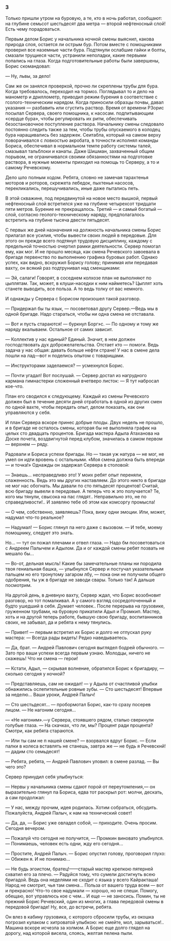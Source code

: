 ### 3

Только пришли утром на буровую, а те, кто в ночь работал, сообщают: на глубине семьсот шестьдесят два метра — второй нефтеносный слой!
Есть чему порадоваться.

Первым делом Борис у начальника ночной смены выяснил, какова природа слоя, остается ли острым бур.
Потом вместе с помощниками проверил все наземные части бура.
Подтянули ослабшие гайки и болты, смазали трущиеся части, устранили неполадки, какие первыми попались на глаза.
Когда подготовительные работы были завершены, Борис скомандовал:

— Ну, львы, за дело!

Сам же он занялся проверкой, прочно ли скреплены трубы для бура.
Когда требовалось, переходил на тормоз.
Поглядывал то и дело на манометр и дриллометр, приводил режим бурения в соответствие с гсолого-техническим нарядом.
Когда приносили образцы почвы, давал указания — разбавить или сгустить раствор.
Время от времени РЗорис посылал Сервера, своего помощника, к насосам.
подпитывающим «сердце бура», чтобы регулировать их ритм, обеспечивать безостановочное поступление раствора.
Начальнику смены следовало постоянно следить также за тем, чтобы трубы опускаемого в колодец бура наращивались без задержек.
Сеитабла, который на самом верху поворачивался с ловкостью акробата, в точности исполнял команды Бориса, обеспечивал в нормальном темпе работу системы талей, смазывал тальблоки и канаты.
Даже Шишман, захваченный общим порывом, не ограничивался своими обязанностями на подготовке раствора, в нужные моменты приходил на помощь то Серверу, а то и самому Речевскому.

Дело шло полным ходом.
Ребята, словно не замечая тарахтенья моторов и роторов, скрежета лебедок, пыхтенья насосов, перекликались, перешучивались, иные даже пытались петь.

В этой скважине, под передвинутой на новое место вышкой, первый нефтеносный слой встретился уже на глубине четырехсот тридцати пяти метров.
Бурение не прекращалось.
Третий — и самый богатый — слой, согласно геолого-техническому наряду, предполагалось встретить на глубине тысяча двести пятьдесят.

С первых же дней назначения на должность начальника смены Борис прилагал все усилия, чтобы вывести своих людей в передовые.
Для этого он прежде всего подтянул трудовую дисциплину, каждому с предельной точностью очертил рамки деятельности.
Сервер помогал ему, как мог.
И не прошло месяца, как смена Речевского завоевала в бригаде первенство по выполнению графика буровых работ.
Однако успех, как видно, вскружил Борису голову; принимая или передавая вахту, он всякий раз подтрунивал над сменщиками:

— Эй, салаги!
Говорят, в соседнем колхозе план не выполняют по цыплятам.
Так, может, в клуши-наседки к ним найметесь?
Цыплят хоть станете выводить, все польза.
А то ведь толку от вас немного.

И однажды у Сервера с Борисом произошел такой разговор.

— Придержал бы ты язык, — посоветовал другу Сервер.—Ведь мы в одной бригаде.
Надо стараться, чтобы ни одна смена не отставала.

— Вот и пусть стараются!
— буркнул Борг»с.
— По одному и тому же наряду вкалываем.
Остальное от самих зависит.

— Коллектив у нас единый?
Единый.
Значит, в нем должен господствовать дух доброжелательства.
Отстает кто — помоги.
Ведь задача у нас общая: давать больше нефти стране!
У нас в смене дела пошли на лад—вот н поделись опытом с товарищами.

— Инструкторами заделаемся?
— усмехнулся Борис.

— Почти угадал!
Вот послушай.
— Сервер достал из нагрудного кармана гимнастерки сложенный вчетверо листок: — Я тут набросал кое-что.

План его сводился к следующему.
Каждый из смены Речевского должен был в течение десяти дней отработать в одной из других смен по одной вахте, чтобы передать опыт, делом показать, как они управляются у себя.

И план Сервера вскоре принес добрые плоды.
Двух недель не прошло, и в бригаде не осталось смены, которая бы не выполняла график на целых сто двадцать процентов.
Бригада мастера Адыла Атаханова на Доске почета, воздвигнутой перед клубом, значилась в самом первом — верхнем — ряду.

Радовали и Бориса успехи бригады.
Но — такая уж натура — не мог, не умел он идти вровень с остальными.
«Моя смена должна быть впереди — и точка!» Однажды он задержал Сервера в столовой:

— Знаешь...
несправедливо это!
У моих ребят опыт переняли, слаженность.
Ведь это мы других наставляем.
До этого никто в бригаде не мог нас обогнать.
Мы давали по сто пятьдесят процентов!
Считай, всю бригаду вывели в передовые.
А теперь что ж это получается?
Те, кого мы тянули, свысока на пас глядят..
Неправильно это, не по справедливости!..
И заявляю тебе об этом как комсоргу промысла!

— О чем, собственно, заявляешь?
Пока, вижу одни эмоции.
Или, может, надумал что-то реальное?

— Надумал!
— Борис глянул па него даже с вызовом.
— И тебе, моему помощнику, следует это знать.

Но...
— тут он пожал плечами и отвел глаза.
— Надо бм посоветоваться с Андреем Палычем и Адылом.
Да и ог каждой смены ребят позвать не мешало бы...

— Во-от, дельная мысль!
Какие бы замечательные планы ни породила твоя гениальная башка, — улыбнулся Сервер и постучал указательным пальцем но его тронутому загаром лбу, — пока они не получили общего одобрения, ты уж в бригаде не заводи свары.
Только так!
А дальше посмотрим.

На другой день, в дневную вахту, Сервер ждал, что Борис возобновит разговор, но тот помалкивал.
А у самого взгляд сосредоточенный и будто ушедший в себя.
Думает человек..
После перерыва на грузовике, груженном трубами, на буровую прикатили Адыл и Промкип.
Мастер, хоть и на другой теперь работе, бывшую свою бригаду, воспитанников своих, не забывал, да и ребята к нему тянулись.

— Привет!
— первым встретил их Борис и долго не отпускал руку мастера: — Всегда рады видеть!
Редко наведываетесь.

— Да, брат.
— Андрей Павлович сегодня выглядел бодрей обычного.
— Зато про ваши успехи всегда первым узнаю.
Молодцы, ничего не скажешь!
Что ни смена — герои!

— Кстати, Адыл, — скрывая волнение, обратился Борис к бригадиру, — сколько сегодня у ночной?

— Представляешь, сам не ожидал!
— у Адыла от счастливой улыбки обнажились ослепительные ровные зубы.
— Сто шестьдесят!
Впервые за неделю...
Ваши уроки, Андрей Палыч!

— Сто шестьдесят...
— пробормотал Борис, как-то сразу посерев лицом.
— Не нагоним сегодня...

— «Не нагоним».—у Сервера, стоявшего рядом, сталыо сверкнули голубые глаза.
— На скачках, что ли, мы?
Процент ради процента?
Смотри, как ребята стараются.

— Или ты сам не п нашей смене?
— взорвался вдруг Борис.
— Если палки в колеса вставлять не станешь, завтра же — не будь я Речевскнй!
— дадим сто семьдесят!

— Ребята, ребята, — Андрей Павлович уловил: в смене разлад.
— Вы чего это?

Сервер принудил себя улыбнуться:

— Нервы у начальника смены сдают порой от переутомления,— он выразительно глянул па Бориса, едва тот раскрыл рот: молчи, дескать, а сам продолжал:

— У нас, между прочим, идея родилась.
Хотим собраться, обсудить.
Пожалуйста, Андрей Палыч, к нам на технический совет!

— Да, да, — Борис уже овладел собой, — приходите.
Очень просим.
Сегодня вечером.

— Пожалуй что сегодня не получится, — Промкин виновато улыбнулся.
— Понимаешь, человек есть одни, жду его сегодня...

— Простите, Андрей Палыч.
— Борис опустил голову, проговорил глухо: — Обижен я.
И не понимаю...

— Не будь эгоистом, братец!——старый мастер крепкою пятерней схватил его за плечо.
— Радуйся тому, что сумели достигнуть всею бригадой.
Ведь она неделями не сходит с языка у всего Кайракташа!
Народ не смотрит, чья там смена...
Польза от вашего труда всем — вот и прекрасно!
Что-то свое надумали — хорошо, но не спеши.
Помогу, обещаю, вот управлюсь кое с чем...
И еще — не заносись.
Помин, ты не прежний Борис Речевский, один из многих, а глава передовой смены в передовой бригаде!
Ну, все, до встречи, ребята.

Он влез в кабину грузовика, с которого сбросили трубы, из окошка погрозил кулаком с хитроватой улыбкою: не смейте, мол, зарываться!..
Машина вскоре исчезла за холмом.
А Борис еще долго глядел на дорогу, над которой висела, слоясь, желтая пелена пыли.
